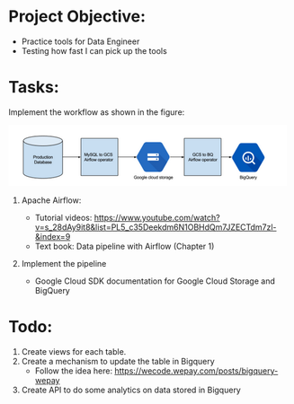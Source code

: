 # Project Objective:
- Practice tools for Data Engineer
- Testing how fast I can pick up the tools

# Tasks: 
Implement the workflow as shown in the figure:

![image](https://github.com/minhdang241/postgres-2-bigquery-airflow/blob/master/image.png)

1. Apache Airflow: 
    - Tutorial videos: https://www.youtube.com/watch?v=s_28dAy9it8&list=PL5_c35Deekdm6N1OBHdQm7JZECTdm7zl-&index=9
    - Text book: Data pipeline with Airflow (Chapter 1) 

2. Implement the pipeline
    - Google Cloud SDK documentation for Google Cloud Storage and BigQuery

# Todo:
1. Create views for each table. 
2. Create a mechanism to update the table in Bigquery
    - Follow the idea here: https://wecode.wepay.com/posts/bigquery-wepay
3. Create API to do some analytics on data stored in Bigquery



    
